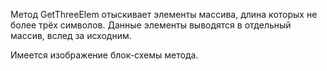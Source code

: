Метод GetThreeElem отыскивает элементы массива, длина которых не более трёх символов.
Данные элементы выводятся в отдельный массив, вслед за исходним.

Имеется изображение блок-схемы метода.
